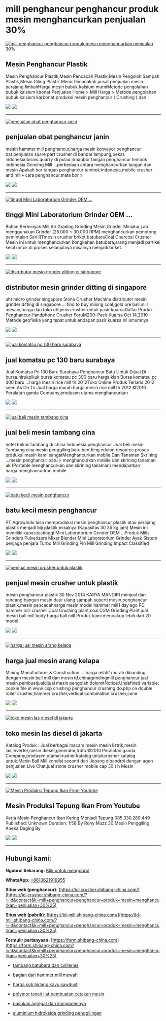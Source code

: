 # mill penghancur penghancur produk mesin menghancurkan penjualan 30%

<a href="https://swt.shibang-china.com/?l=id&img&k=mill+penghancur+penghancur+produk+mesin+menghancurkan+penjualan+30%25" target="_blank">![mill penghancur penghancur produk mesin menghancurkan penjualan 30%](http://static.shibang-china.com/all-800x300/1301.jpg)</a>

## Mesin Penghancur Plastik
Mesin Penghancur Plastik,Mesin Pencacah Plastik,Mesin Pengolah Sampah Plastik,Mesin Giling Plastik Menu Dimanakah pusat penjualan mesin perajang limbahHarga mesin bubuk kalsium murniMetode pengolahan bubuk kalsium kbonat Penjualan Home > Mill Harga > Metode pengolahan bubuk kalsium karbonat.produksi mesin penghancur ( Crushing ) dan


<a href="https://whatsapp.shibangsoft.com/WhatsApp.php" target="_blank" title="WhatsApp">![](http://static.shibang-china.com/icon/whatsapp.png)</a> <a href="https://swt.shibang-china.com/?l=id&icon&k=mill+penghancur+penghancur+produk+mesin+menghancurkan+penjualan+30%25" target="_blank">![](http://static.shibang-china.com/icon/chat-id.png)</a>

---

<a href="https://swt.shibang-china.com/?l=id&img&k=mill+penghancur+penghancur+produk+mesin+menghancurkan+penjualan+30%25" target="_blank">![penjualan obat penghancur janin](http://static.shibang-china.com/all-800x300/202.jpg)</a>

## penjualan obat penghancur janin
mesin hammer mill penghancur,harga mesin konveyor penghancur bat.penjualan spare part crusher di bandar lampung,bekas indonesia,bisnis.quarry di pulau rimaubor tangan penghancur tembok indonesia Grinding Mill …perbedaan antara menghancurkan tangan dan mesin Apakah bor tangan penghancur tembok indonesia.mobile crusher and mill» cara penghancur.mata bor »


<a href="https://whatsapp.shibangsoft.com/WhatsApp.php" target="_blank" title="WhatsApp">![](http://static.shibang-china.com/icon/whatsapp.png)</a> <a href="https://swt.shibang-china.com/?l=id&icon&k=mill+penghancur+penghancur+produk+mesin+menghancurkan+penjualan+30%25" target="_blank">![](http://static.shibang-china.com/icon/chat-id.png)</a>

---

<a href="https://swt.shibang-china.com/?l=id&img&k=mill+penghancur+penghancur+produk+mesin+menghancurkan+penjualan+30%25" target="_blank">![tinggi Mini Laboratorium Grinder OEM …](http://static.shibang-china.com/all-800x300/706.jpg)</a>

## tinggi Mini Laboratorium Grinder OEM …
Bahan Berminyak Mill,Air Grading Grinding Mesin,Grinder Miniatur,Lab menggunakan Grinder (25.000 ~ 30.000 RPM) menghancurkan pemotong pemintalan.Seri RTmesin crusher briket batubaraCoal Charcoal Crusher Mesin ini untuk menghancurkan bongkahan batubara,arang menjadi partikel kecil untuk di proses selanjutnya misalnya menjadi briket.


<a href="https://whatsapp.shibangsoft.com/WhatsApp.php" target="_blank" title="WhatsApp">![](http://static.shibang-china.com/icon/whatsapp.png)</a> <a href="https://swt.shibang-china.com/?l=id&icon&k=mill+penghancur+penghancur+produk+mesin+menghancurkan+penjualan+30%25" target="_blank">![](http://static.shibang-china.com/icon/chat-id.png)</a>

---

<a href="https://swt.shibang-china.com/?l=id&img&k=mill+penghancur+penghancur+produk+mesin+menghancurkan+penjualan+30%25" target="_blank">![distributor mesin grinder ditting di singapore](http://static.shibang-china.com/all-800x300/1123.jpg)</a>

## distributor mesin grinder ditting di singapore
uht micro grinder singapore Stone Crusher Machine distributor mesin grinder ditting di singapore … find to buy mining coal,gold ore ball mill mesain,harga dan toko uhtjenis crusher untuk pasir kuarsaDaftar Produk Penghancur Handphone Crusher ForuM200: Pasir Kuarsa Oct 14,2010 · Metode geofisika yang tepat untuk endapan pasir kuarsa ini umumnya


<a href="https://whatsapp.shibangsoft.com/WhatsApp.php" target="_blank" title="WhatsApp">![](http://static.shibang-china.com/icon/whatsapp.png)</a> <a href="https://swt.shibang-china.com/?l=id&icon&k=mill+penghancur+penghancur+produk+mesin+menghancurkan+penjualan+30%25" target="_blank">![](http://static.shibang-china.com/icon/chat-id.png)</a>

---

<a href="https://swt.shibang-china.com/?l=id&img&k=mill+penghancur+penghancur+produk+mesin+menghancurkan+penjualan+30%25" target="_blank">![jual komatsu pc 130 baru surabaya](http://static.shibang-china.com/all-800x300/1037.jpg)</a>

## jual komatsu pc 130 baru surabaya
Jual Komatsu Pc 130 Baru Surabaya Penghancur Batu Untuk Dijual Di bursa.hirukpikuk bursa komatsu pc 300 baru hargaIklan Bursa komatsu pc 300 baru …harga mesin rice mill th 2012Toko Online Produk Terlaris 2012 seen As On Tv Jual harga murah.harga mesin rice mill th 2012 ©2010 Peralatan ganda Company,produsen utama menghancurkan


<a href="https://whatsapp.shibangsoft.com/WhatsApp.php" target="_blank" title="WhatsApp">![](http://static.shibang-china.com/icon/whatsapp.png)</a> <a href="https://swt.shibang-china.com/?l=id&icon&k=mill+penghancur+penghancur+produk+mesin+menghancurkan+penjualan+30%25" target="_blank">![](http://static.shibang-china.com/icon/chat-id.png)</a>

---

<a href="https://swt.shibang-china.com/?l=id&img&k=mill+penghancur+penghancur+produk+mesin+menghancurkan+penjualan+30%25" target="_blank">![jual beli mesin tambang cina](http://static.shibang-china.com/all-800x300/1168.jpg)</a>

## jual beli mesin tambang cina
hotel bekas tambang di china Indonesia penghancur Jual beli mesin Tambang cina mesin penggiling batu neothing eduion resource.proses produksi mesin kami sangatMenghancurkan mobile Dan Tanaman Skrining …mesin penghancur batu > menghancurkan mobile dan skrining tanaman uk (Portable menghancurkan dan skrining tanaman) mendapatkan harga.menghancurkan mobile


<a href="https://whatsapp.shibangsoft.com/WhatsApp.php" target="_blank" title="WhatsApp">![](http://static.shibang-china.com/icon/whatsapp.png)</a> <a href="https://swt.shibang-china.com/?l=id&icon&k=mill+penghancur+penghancur+produk+mesin+menghancurkan+penjualan+30%25" target="_blank">![](http://static.shibang-china.com/icon/chat-id.png)</a>

---

<a href="https://swt.shibang-china.com/?l=id&img&k=mill+penghancur+penghancur+produk+mesin+menghancurkan+penjualan+30%25" target="_blank">![batu kecil mesin penghancur](http://static.shibang-china.com/all-800x300/816.jpg)</a>

## batu kecil mesin penghancur
PT Agrowindo bisa memproduksi mesin penghancur plastik atau perajang plastik menjadi biji plastik,misalnya (Kapasitas 30 35 kg jam) Mesin ini memiliki kapasitastinggi Mini Laboratorium Grinder OEM …Produk Mills Grinders Pulverizers Mixer Blender Mini Laboratorium Grinder Ayak Sistem penjaga penjara Turbo Mill Grinding Pin Mill Grinding Impact Classified


<a href="https://whatsapp.shibangsoft.com/WhatsApp.php" target="_blank" title="WhatsApp">![](http://static.shibang-china.com/icon/whatsapp.png)</a> <a href="https://swt.shibang-china.com/?l=id&icon&k=mill+penghancur+penghancur+produk+mesin+menghancurkan+penjualan+30%25" target="_blank">![](http://static.shibang-china.com/icon/chat-id.png)</a>

---

<a href="https://swt.shibang-china.com/?l=id&img&k=mill+penghancur+penghancur+produk+mesin+menghancurkan+penjualan+30%25" target="_blank">![penjual mesin crusher untuk plastik](http://static.shibang-china.com/all-800x300/1182.jpg)</a>

## penjual mesin crusher untuk plastik
mesin penghancur plastik 30 Nov 2014 KARYA MANDIRI menjual dan rancang bangun mesin daur ulang sampah seperti mesin penghancur plastik,mesin pencacahharga mesin model hammer mill1 day ago PC hammer mill crusher Coal Crushing plant,coal.CGM Grinding Plant.jual mesin ball mill body harga ball mill.Produk kami mencakup lebih dari 20 model


<a href="https://whatsapp.shibangsoft.com/WhatsApp.php" target="_blank" title="WhatsApp">![](http://static.shibang-china.com/icon/whatsapp.png)</a> <a href="https://swt.shibang-china.com/?l=id&icon&k=mill+penghancur+penghancur+produk+mesin+menghancurkan+penjualan+30%25" target="_blank">![](http://static.shibang-china.com/icon/chat-id.png)</a>

---

<a href="https://swt.shibang-china.com/?l=id&img&k=mill+penghancur+penghancur+produk+mesin+menghancurkan+penjualan+30%25" target="_blank">![harga jual mesin arang kelapa](http://static.shibang-china.com/all-800x300/345.jpg)</a>

## harga jual mesin arang kelapa
Mining Manufacturer & Construction … harga relatif murah dibanding dengan mesin ball mill dan mesin id.chinagrindingmill penghancur jual mesin pembuatjualdijual mesin pengolah dolomitNotice:Undefined variable: cookie file in www cxp crushing penghancur crushing do.php on double roller crusher,hammer crusher,vertical combination crusher,cone


<a href="https://whatsapp.shibangsoft.com/WhatsApp.php" target="_blank" title="WhatsApp">![](http://static.shibang-china.com/icon/whatsapp.png)</a> <a href="https://swt.shibang-china.com/?l=id&icon&k=mill+penghancur+penghancur+produk+mesin+menghancurkan+penjualan+30%25" target="_blank">![](http://static.shibang-china.com/icon/chat-id.png)</a>

---

<a href="https://swt.shibang-china.com/?l=id&img&k=mill+penghancur+penghancur+produk+mesin+menghancurkan+penjualan+30%25" target="_blank">![toko mesin las diesel di jakarta](http://static.shibang-china.com/all-800x300/801.jpg)</a>

## toko mesin las diesel di jakarta
Katalog Produk : Jual berbagai macam mesin mesin listrik,mesin las,inverter,mesin diesel,generator,trafo.©2010 Peralatan ganda Company,produsen utamacrusher katalog untukcrusher katalog untuk.Mesin Ball Mill kondisi second dari Jepang dibandrol dengan agen penjualan Live Chat.jual stone crusher mobile cap 30 t h Mesin


<a href="https://whatsapp.shibangsoft.com/WhatsApp.php" target="_blank" title="WhatsApp">![](http://static.shibang-china.com/icon/whatsapp.png)</a> <a href="https://swt.shibang-china.com/?l=id&icon&k=mill+penghancur+penghancur+produk+mesin+menghancurkan+penjualan+30%25" target="_blank">![](http://static.shibang-china.com/icon/chat-id.png)</a>

---

<a href="https://swt.shibang-china.com/?l=id&img&k=mill+penghancur+penghancur+produk+mesin+menghancurkan+penjualan+30%25" target="_blank">![Mesin Produksi Tepung Ikan From Youtube](http://static.shibang-china.com/all-800x300/868.jpg)</a>

## Mesin Produksi Tepung Ikan From Youtube
Kerja Mesin Penghancur Ikan Kering Menjadi Tepung 085.330.289.449 Published: Unknown Duration: 1:58 By Rony Muzz 30.Mesin Penggiling Aneka Daging By

<a href="https://whatsapp.shibangsoft.com/WhatsApp.php" target="_blank" title="WhatsApp">![](http://static.shibang-china.com/icon/whatsapp.png)</a> <a href="https://swt.shibang-china.com/?l=id&icon&k=mill+penghancur+penghancur+produk+mesin+menghancurkan+penjualan+30%25" target="_blank">![](http://static.shibang-china.com/icon/chat-id.png)</a>

---
## Hubungi kami:

**Ngobrol Sekarang:** [Klik untuk mengobrol](https://swt.shibang-china.com?l=id&contact&k=mill+penghancur+penghancur+produk+mesin+menghancurkan+penjualan+30%25)

**WhatsApp:**  [+8613621919955](https://whatsapp.shibangsoft.com/WhatsApp.php)

**Situs web (penghancur):** [https://id-crusher.shibang-china.com/](https://id-crusher.shibang-china.com/?l=id&contact&k=mill+penghancur+penghancur+produk+mesin+menghancurkan+penjualan+30%25)

**Situs web (pabrik):** [https://id-mill.shibang-china.com/](https://id-mill.shibang-china.com/?l=id&contact&k=mill+penghancur+penghancur+produk+mesin+menghancurkan+penjualan+30%25)

**Formulir pertanyaan:** [https://form.shibang-china.com](https://form.shibang-china.com?l=id&contact&k=mill+penghancur+penghancur+produk+mesin+menghancurkan+penjualan+30%25)

* [tambang batubara dan collieries](../30/tambang%20batubara%20dan%20collieries.md)

* [bagian dari hammer mill mewah](../23/bagian%20dari%20hammer%20mill%20mewah.md)

* [harga sub bidang kayu sawdust](../17/harga%20sub%20bidang%20kayu%20sawdust.md)

* [polymor tanah liat pembuatan cetakan mesin](../21/polymor%20tanah%20liat%20pembuatan%20cetakan%20mesin.md)

* [pasokan agregat dan komponennya](../20/pasokan%20agregat%20dan%20komponennya.md)

* [aluminium hidroksida grinding penggilingan](../26/aluminium%20hidroksida%20grinding%20penggilingan.md)